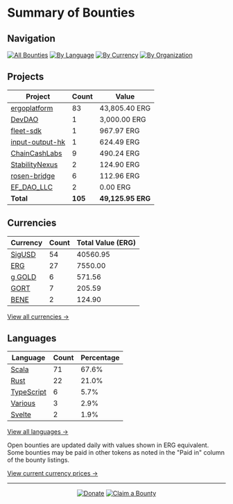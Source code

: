 <!-- GENERATED FILE - DO NOT EDIT DIRECTLY -->
<!-- Generated on: 2025-03-18 14:12:44 -->

# Summary of Bounties

## Navigation

[![All Bounties](https://img.shields.io/badge/All%20Bounties-105-blue)](/data/all.md) [![By Language](https://img.shields.io/badge/By%20Language-6-green)](/data/summary.md#languages) [![By Currency](https://img.shields.io/badge/By%20Currency-6-yellow)](/data/summary.md#currencies) [![By Organization](https://img.shields.io/badge/By%20Organization-8-orange)](/data/summary.md#projects)

## Projects

| Project                                            | Count   | Value             |
| -------------------------------------------------- | ------- | ----------------- |
| [ergoplatform](/data/by_org/ergoplatform.md)       | 83      | 43,805.40 ERG     |
| [DevDAO](/data/by_org/devdao.md)                   | 1       | 3,000.00 ERG      |
| [fleet-sdk](/data/by_org/fleet-sdk.md)             | 1       | 967.97 ERG        |
| [input-output-hk](/data/by_org/input-output-hk.md) | 1       | 624.49 ERG        |
| [ChainCashLabs](/data/by_org/chaincashlabs.md)     | 9       | 490.24 ERG        |
| [StabilityNexus](/data/by_org/stabilitynexus.md)   | 2       | 124.90 ERG        |
| [rosen-bridge](/data/by_org/rosen-bridge.md)       | 6       | 112.96 ERG        |
| [EF_DAO_LLC](/data/by_org/ef_dao_llc.md)           | 2       | 0.00 ERG          |
| **Total**                                          | **105** | **49,125.95 ERG** |

## Currencies

| Currency                              | Count | Total Value (ERG) |
| ------------------------------------- | ----- | ----------------- |
| [SigUSD](/data/by_currency/sigusd.md) | 54    | 40560.95          |
| [ERG](/data/by_currency/erg.md)       | 27    | 7550.00           |
| [g GOLD](/data/by_currency/gold.md)   | 6     | 571.56            |
| [GORT](/data/by_currency/gort.md)     | 7     | 205.59            |
| [BENE](/data/by_currency/bene.md)     | 2     | 124.90            |

[View all currencies →](/data/by_currency/)

## Languages

| Language                                      | Count | Percentage |
| --------------------------------------------- | ----- | ---------- |
| [Scala](/data/by_language/scala.md)           | 71    | 67.6%      |
| [Rust](/data/by_language/rust.md)             | 22    | 21.0%      |
| [TypeScript](/data/by_language/typescript.md) | 6     | 5.7%       |
| [Various](/data/by_language/various.md)       | 3     | 2.9%       |
| [Svelte](/data/by_language/svelte.md)         | 2     | 1.9%       |

[View all languages →](/data/by_language/)

Open bounties are updated daily with values shown in ERG equivalent. Some bounties may be paid in other tokens as noted in the "Paid in" column of the bounty listings.

[View current currency prices →](/data/currency_prices.md)

---

<div align="center">
  <p>
    <a href="../docs/donate.md"><img src="https://img.shields.io/badge/❤️%20Donate-F44336" alt="Donate"></a>
    <a href="../docs/bounty-submission-guide.md#reserving-a-bounty"><img src="https://img.shields.io/badge/🔒%20Claim-4CAF50" alt="Claim a Bounty"></a>
  </p>
</div>

<!-- END OF GENERATED CONTENT -->
